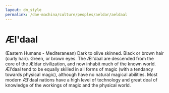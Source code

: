 ```yaml
---
layout: dm_style
permalink: /dae-machina/culture/peoples/aeldar/aeldaal
---
```


# Æl'daal 

(Eastern Humans - Mediteranean)
Dark to olive skinned. Black or brown hair (curly hair). Green, or brown eyes.
The Æl'daal are descended from the core of the Ældar civilization, and
now inhabit much of the known world. Æl'daal tend to be equally skilled
in all forms of magic (with a tendancy towards physical magic), although have no natural magical abilities. Most
modern Æl'daal nations have a high level of technology and great deal
of knowledge of the workings of magic and the physical world. 

